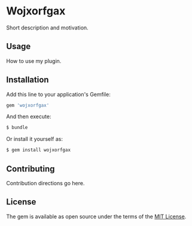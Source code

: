 # Wojxorfgax
Short description and motivation.

## Usage
How to use my plugin.

## Installation
Add this line to your application's Gemfile:

```ruby
gem 'wojxorfgax'
```

And then execute:
```bash
$ bundle
```

Or install it yourself as:
```bash
$ gem install wojxorfgax
```

## Contributing
Contribution directions go here.

## License
The gem is available as open source under the terms of the [MIT License](http://opensource.org/licenses/MIT).
